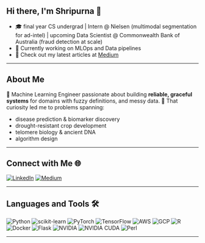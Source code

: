 ## Hi there, I'm Shripurna 👋

- 🎓 final year CS undergrad | Intern @ Nielsen (multimodal segmentation for ad-intel) | upcoming Data Scientist @ Commonwealth Bank of Australia (fraud detection at scale)  
- 💼 Currently working on MLOps and Data pipelines
- 📝 Check out my latest articles at [Medium](https://medium.com/@f20200603)

-----------------------------
## About Me
<!--![Profile Views](https://komarev.com/ghpvc/?username=tacocat0200) -->

🔹 Machine Learning Engineer passionate about building **reliable, graceful systems** for domains with fuzzy definitions, and messy data. 
🔹 That curiosity led me to problems spanning: 
  - disease prediction & biomarker discovery  
  - drought-resistant crop development  
  - telomere biology & ancient DNA  
  - algorithm design
    


<!-- Also: Co-authoring a metagenomics paper and contributing to open source-->

---

## Connect with Me 🌐

[![LinkedIn](https://img.shields.io/badge/LinkedIn-Connect-blue)](https://www.linkedin.com/in/shripurna-gangopadhyay/)
[![Medium](https://img.shields.io/badge/Medium-Follow-green)](https://medium.com/@f20200603)


---

## Languages and Tools 🛠️

![Python](https://img.shields.io/badge/-Python-3776AB?logo=python&logoColor=white)
![scikit-learn](https://img.shields.io/badge/-scikit--learn-F7931E?logo=scikit-learn&logoColor=white)
![PyTorch](https://img.shields.io/badge/-PyTorch-EE4C2C?logo=pytorch&logoColor=white)
![TensorFlow](https://img.shields.io/badge/-TensorFlow-FF6F00?logo=tensorflow&logoColor=white)
![AWS](https://img.shields.io/badge/-AWS-232F3E?logo=amazon-aws&logoColor=white)
![GCP](https://img.shields.io/badge/-GCP-4285F4?logo=google-cloud&logoColor=white)
![R](https://img.shields.io/badge/-R-276DC3?logo=r&logoColor=white)
![Docker](https://img.shields.io/badge/-Docker-2496ED?logo=docker&logoColor=white)
![Flask](https://img.shields.io/badge/-Flask-000000?logo=flask&logoColor=white)
![NVIDIA](https://img.shields.io/badge/-NVIDIA-76B900?logo=nvidia&logoColor=white)
![NVIDIA CUDA](https://img.shields.io/badge/-NVIDIA%20CUDA-76B900?logo=nvidia&logoColor=white)
![Perl](https://img.shields.io/badge/-Perl-39457E?logo=perl&logoColor=white)


---

<!---## Certifications and Badges 🏅

- [Add emoji and link to your certifications or badges]

---

Feel free to explore my repositories and reach out to connect or collaborate!
